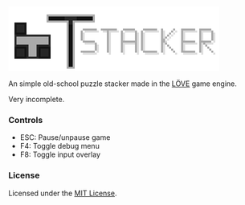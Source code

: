![Logo](./assets/textures/logo.png)

An simple old-school puzzle stacker made in the [LÖVE](https://www.love2d.org) game engine.

Very incomplete.

### Controls
- ESC: Pause/unpause game
- F4: Toggle debug menu
- F8: Toggle input overlay

### License

Licensed under the [MIT License](./LICENSE.md).